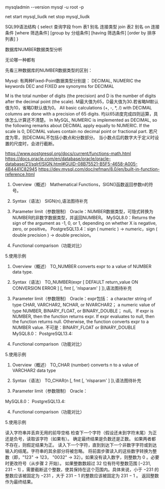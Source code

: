 mysqladmin --version
mysql -u root -p

net start mysql_liudk
net stop mysql_liudk

SQL99语法结构 {
	select 查询字段
	from 表1 别名 
	连接类型 join 表2 别名
	on 连接条件
	[where 筛选条件]
	[group by 分组条件]
	[having 筛选条件]
	[order by 排序列表]
}

数据库NUMBER数据类型分析


无论哪一种都有

先看三种数据库的NUMBER数据类型的区别：

Mysql:
有两种Fixed-Point数据类型分别是： DECIMAL, NUMERIC
the keywords DEC and FIXED are synonyms for DECIMAL

M is the total number of digits (the precision) and D is the number of digits after the decimal point (the scale). 
M最大值为65，D最大值为30.若省略M默认值为10，省略D默认值为0。
All basic calculations (+, -, *, /) with DECIMAL columns are done with a precision of 65 digits.
均以65进度完成四则运算，具体怎么计算还不清楚。
In MySQL, NUMERIC is implemented as DECIMAL, so the following remarks about DECIMAL apply equally to NUMERIC.
If the scale is 0, DECIMAL values contain no decimal point or fractional part.
若尺度为零，则DECIMAL不包括小数点和分数部分。
当小数点后的数字大于定义时设置的尺度时，会进行截断。

https://www.postgresql.org/docs/current/functions-math.html
https://docs.oracle.com/en/database/oracle/oracle-database/21/sqlrf/SIGN.html#GUID-08B75521-B5F5-4658-A005-4B4441C82945
https://dev.mysql.com/doc/refman/8.0/en/built-in-function-reference.html

1. Overview（概述）
Mathematical Functions，SIGN()函数返回参数n的符号。

2. Syntax（语法）
SIGN(n),语法图待补充

3. Parameter limit（参数限制）
Oracle：NUMBER数据类型，可隐式转换为NUMBER的非数字数据类型，并返回NUMBER。
MySQL8.0：Returns the sign of the argument as -1, 0, or 1, depending on whether X is negative, zero, or positive。
PostgreSQL13.4：sign ( numeric ) → numeric，sign ( double precision ) → double precision。

4. Functional comparison（功能对比）

5.使用示例




1. Overview（概述）
TO_NUMBER converts expr to a value of NUMBER data type.

2. Syntax（语法）
TO_NUMBER(expr [ DEFAULT return_value ON CONVERSION ERROR ] [, fmt [, 'nlsparam' ] ]),语法图待补充

3. Parameter limit（参数限制）
Oracle：expr包括：
	a character string of type CHAR, VARCHAR2, NCHAR, or NVARCHAR2；
	a numeric value of type NUMBER, BINARY_FLOAT, or BINARY_DOUBLE；
	null。
	If expr is NUMBER, then the function returns expr. If expr evaluates to null, then the function returns null. Otherwise, the function converts expr to a NUMBER value.
	不可是：BINARY_FLOAT or BINARY_DOUBLE
MySQL8.0：
PostgreSQL13.4:

4. Functional comparison（功能对比）

5.使用示例



1. Overview（概述）
TO_CHAR (number) converts n to a value of VARCHAR2 data type

2. Syntax（语法）
TO_CHAR(n [, fmt [, 'nlsparam' ] ]),语法图待补充

3. Parameter limit（参数限制）
Oracle：

MySQL8.0：
PostgreSQL13.4:

4. Functional comparison（功能对比）

5.使用示例




读入字符串并丢弃无用的前导空格
检查下一个字符（假设还未到字符末尾）为正还是负号，读取该字符（如果有）。 确定最终结果是负数还是正数。 如果两者都不存在，则假定结果为正。
读入下一个字符，直到到达下一个非数字字符或到达输入的结尾。字符串的其余部分将被忽略。
将前面步骤读入的这些数字转换为整数（即，"123" -> 123， "0032" -> 32）。如果没有读入数字，则整数为 0 。必要时更改符号（从步骤 2 开始）。
如果整数数超过 32 位有符号整数范围 [−231,  231 − 1] ，需要截断这个整数，使其保持在这个范围内。具体来说，小于 −231 的整数应该被固定为 −231 ，大于 231 − 1 的整数应该被固定为 231 − 1 。
返回整数作为最终结果。

